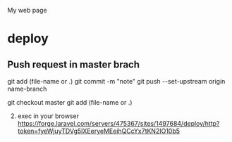 My web page


# deploy

## Push request in master brach
git add (file-name or .)
git commit -m "note"
git push --set-upstream origin name-branch

git checkout master
git add (file-name or .)

2. exec in your browser https://forge.laravel.com/servers/475367/sites/1497684/deploy/http?token=fyeWjuyTDVg5IXEeryeMEeihQCcYx7tKN2IO10b5
